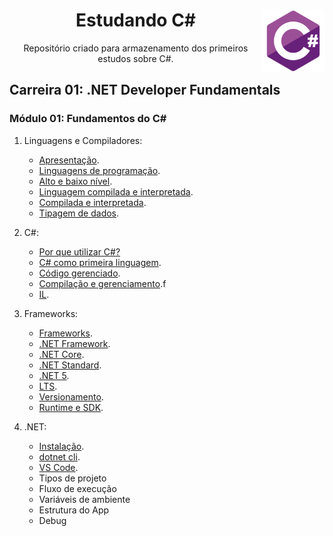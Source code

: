 <div align="center">
<a href="https://github.com/monicaquintal" target="_blank"><img align="right" height="100" src="./assets/logo.png" /></a>
<h1>Estudando C#</h1>
<p>Repositório criado para armazenamento dos primeiros estudos sobre C#.</p>
</div>

<div id="conteudo" align="justify">

## Carreira 01: .NET Developer Fundamentals

### Módulo 01: Fundamentos do C#

1. Linguagens e Compiladores:

    - [Apresentação](./modulo01/01-linguagens-e-compiladores/aula01.md).
    - [Linguagens de programação](./modulo01/01-linguagens-e-compiladores/aula02.md).
    - [Alto e baixo nível](./modulo01/01-linguagens-e-compiladores/aula03.md).
    - [Linguagem compilada e interpretada](./modulo01/01-linguagens-e-compiladores/aula04.md).
    - [Compilada e interpretada](./modulo01/01-linguagens-e-compiladores/aula05.md).
    - [Tipagem de dados](./modulo01/01-linguagens-e-compiladores/aula06.md).

2. C#:

    - [Por que utilizar C#?](./modulo01/02-csharp/aula07.md)
    - [C# como primeira linguagem](./modulo01/02-csharp/aula08.md).
    - [Código gerenciado](./modulo01/02-csharp/aula09.md).
    - [Compilação e gerenciamento](./modulo01/02-csharp/aula10.md).f
    - [IL](./modulo01/02-csharp/aula11.md).

3. Frameworks:

    - [Frameworks](./modulo01/03-frameworks/aula12.md).
    - [.NET Framework](./modulo01/03-frameworks/aula13.md).
    - [.NET Core](./modulo01/03-frameworks/aula14.md).
    - [.NET Standard](./modulo01/03-frameworks/aula15.md).
    - [.NET 5](./modulo01/03-frameworks/aula16.md).
    - [LTS](./modulo01/03-frameworks/aula17.md).
    - [Versionamento](./modulo01/03-frameworks/aula18.md).
    - [Runtime e SDK](./modulo01/03-frameworks/aula19.md).

4. .NET:

    - [Instalação](./modulo01/04-dotnet/aula20.md).
    - [dotnet cli](./modulo01/04-dotnet/aula21.md).
    - [VS Code](./modulo01/04-dotnet/aula22.md).
    - Tipos de projeto
    - Fluxo de execução
    - Variáveis de ambiente
    - Estrutura do App
    - Debug